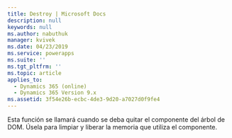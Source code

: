 ```yaml
---
title: Destroy | Microsoft Docs
description: null
keywords: null
ms.author: nabuthuk
manager: kvivek
ms.date: 04/23/2019
ms.service: powerapps
ms.suite: ''
ms.tgt_pltfrm: ''
ms.topic: article
applies_to:
  - Dynamics 365 (online)
  - Dynamics 365 Version 9.x
ms.assetid: 3f54e26b-ecbc-4de3-9d20-a7027d0f9fe4
---
```


Esta función se llamará cuando se deba quitar el componente del árbol de DOM. Úsela para limpiar y liberar la memoria que utiliza el componente.
